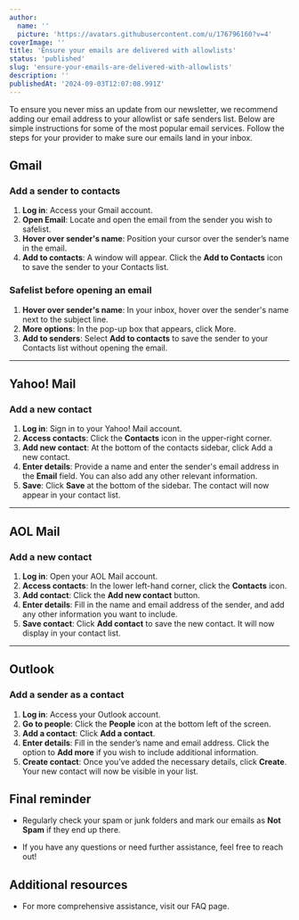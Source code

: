 ```yaml
---
author:
  name: ''
  picture: 'https://avatars.githubusercontent.com/u/176796160?v=4'
coverImage: ''
title: 'Ensure your emails are delivered with allowlists'
status: 'published'
slug: 'ensure-your-emails-are-delivered-with-allowlists'
description: ''
publishedAt: '2024-09-03T12:07:08.991Z'
---
```


To ensure you never miss an update from our newsletter, we recommend adding our email address to your allowlist or safe senders list. Below are simple instructions for some of the most popular email services. Follow the steps for your provider to make sure our emails land in your inbox.

## Gmail

### Add a sender to contacts

1. **Log in**: Access your Gmail account.
2. **Open Email**: Locate and open the email from the sender you wish to safelist.
3. **Hover over sender's name**: Position your cursor over the sender’s name in the email.
4. **Add to contacts**: A window will appear. Click the **Add to Contacts** icon to save the sender to your Contacts list.

### Safelist before opening an email

1. **Hover over sender's name**: In your inbox, hover over the sender's name next to the subject line.
2. **More options**: In the pop-up box that appears, click More.
3. **Add to senders**: Select **Add to contacts** to save the sender to your Contacts list without opening the email.

---

## Yahoo! Mail

### Add a new contact

1. **Log in**: Sign in to your Yahoo! Mail account.
2. **Access contacts**: Click the **Contacts** icon in the upper-right corner.
3. **Add new contact**: At the bottom of the contacts sidebar, click Add a new contact.
4. **Enter details**: Provide a name and enter the sender's email address in the **Email** field. You can also add any other relevant information.
5. **Save**: Click **Save** at the bottom of the sidebar. The contact will now appear in your contact list.

---

## AOL Mail

### Add a new contact

1. **Log in**: Open your AOL Mail account.
2. **Access contacts**: In the lower left-hand corner, click the **Contacts** icon.
3. **Add contact**: Click the **Add new contact** button.
4. **Enter details**: Fill in the name and email address of the sender, and add any other information you want to include.
5. **Save contact**: Click **Add contact** to save the new contact. It will now display in your contact list.

---

## Outlook

### Add a sender as a contact

1. **Log in**: Access your Outlook account.
2. **Go to people**: Click the **People** icon at the bottom left of the screen.
3. **Add a contact**: Click **Add a contact**.
4. **Enter details**: Fill in the sender’s name and email address. Click the option to **Add more** if you wish to include additional information.
5. **Create contact**: Once you’ve added the necessary details, click **Create**. Your new contact will now be visible in your list.

## Final reminder

- Regularly check your spam or junk folders and mark our emails as **Not Spam** if they end up there.

- If you have any questions or need further assistance, feel free to reach out!

## Additional resources

- For more comprehensive assistance, visit our FAQ page.